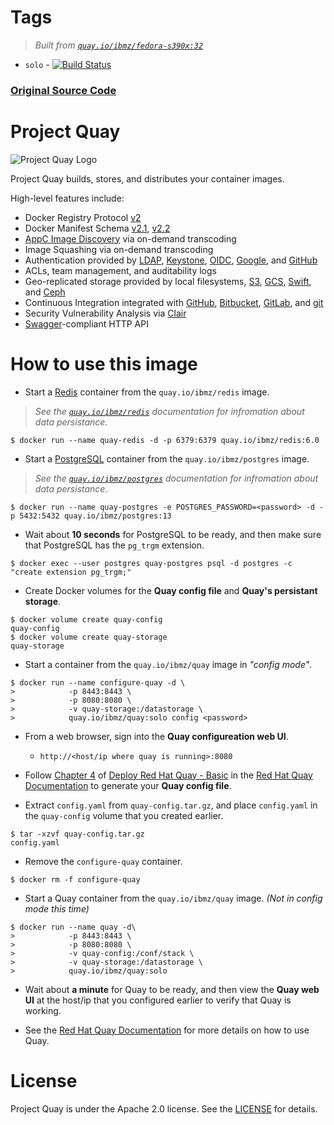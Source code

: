# Tags
> _Built from [`quay.io/ibmz/fedora-s390x:32`](https://quay.io/repository/ibmz/fedora?tab=info)_
-	`solo` - [![Build Status](https://travis-ci.com/lcarcaramo/quay.svg?branch=solo-s390x)](https://travis-ci.com/lcarcaramo/quay)
### __[Original Source Code](https://github.com/quay/quay)__

# Project Quay

![Project Quay Logo](https://www.projectquay.io/img/project_quay_logo.png)

Project Quay builds, stores, and distributes your container images.

High-level features include:

- Docker Registry Protocol [v2]
- Docker Manifest Schema [v2.1], [v2.2]
- [AppC Image Discovery] via on-demand transcoding
- Image Squashing via on-demand transcoding
- Authentication provided by [LDAP], [Keystone], [OIDC], [Google], and [GitHub]
- ACLs, team management, and auditability logs
- Geo-replicated storage provided by local filesystems, [S3], [GCS], [Swift], and [Ceph]
- Continuous Integration integrated with [GitHub], [Bitbucket], [GitLab], and [git]
- Security Vulnerability Analysis via [Clair]
- [Swagger]-compliant HTTP API

[v2]: https://docs.docker.com/registry/spec/api/
[v2.1]: https://github.com/docker/distribution/blob/master/docs/spec/manifest-v2-1.md
[v2.2]: https://github.com/docker/distribution/blob/master/docs/spec/manifest-v2-2.md
[AppC Image Discovery]: https://github.com/appc/spec/blob/master/spec/discovery.md
[LDAP]: https://en.wikipedia.org/wiki/Lightweight_Directory_Access_Protocol
[Keystone]: http://docs.openstack.org/developer/keystone
[OIDC]: https://en.wikipedia.org/wiki/OpenID_Connect
[Google]: https://developers.google.com/identity/sign-in/web/sign-in
[GitHub]: https://developer.github.com/v3/oauth
[S3]: https://aws.amazon.com/s3
[GCS]: https://cloud.google.com/storage
[Swift]: http://swift.openstack.org
[Ceph]: http://docs.ceph.com/docs/master/radosgw/config
[GitHub]: https://github.com
[Bitbucket]: https://bitbucket.com
[GitLab]: https://gitlab.com
[git]: https://git-scm.com
[Clair]: https://github.com/quay/clair
[Swagger]: http://swagger.io

# How to use this image

* Start a [Redis](https://quay.io/repository/ibmz/redis) container from the `quay.io/ibmz/redis` image.
> _See the [`quay.io/ibmz/redis`](https://quay.io/repository/ibmz/redis) documentation for infromation about data persistance._
```console
$ docker run --name quay-redis -d -p 6379:6379 quay.io/ibmz/redis:6.0
```

* Start a [PostgreSQL](https://quay.io/repository/ibmz/postgres) container from the `quay.io/ibmz/postgres` image.
> _See the [`quay.io/ibmz/postgres`](https://quay.io/repository/ibmz/postgres) documentation for infromation about data persistance._
```console
$ docker run --name quay-postgres -e POSTGRES_PASSWORD=<password> -d -p 5432:5432 quay.io/ibmz/postgres:13
```

* Wait about __10 seconds__ for PostgreSQL to be ready, and then make sure that PostgreSQL has the `pg_trgm` extension.
```console
$ docker exec --user postgres quay-postgres psql -d postgres -c "create extension pg_trgm;"
```

* Create Docker volumes for the __Quay config file__ and __Quay's persistant storage__.
```console
$ docker volume create quay-config
quay-config
$ docker volume create quay-storage
quay-storage
```

* Start a container from the `quay.io/ibmz/quay` image in _"config mode"_.
```console
$ docker run --name configure-quay -d \ 
>            -p 8443:8443 \
>            -p 8080:8080 \
>            -v quay-storage:/datastorage \ 
>            quay.io/ibmz/quay:solo config <password>
```

* From a web browser, sign into the __Quay configureation web UI__.
  * `http://<host/ip where quay is running>:8080`
  
* Follow [Chapter 4](https://access.redhat.com/documentation/en-us/red_hat_quay/3.3/html/deploy_red_hat_quay_-_basic/configuring_red_hat_quay) of [Deploy Red Hat Quay - Basic](https://access.redhat.com/documentation/en-us/red_hat_quay/3.3/html/deploy_red_hat_quay_-_basic/index) in the [Red Hat Quay Documentation](https://access.redhat.com/documentation/en-us/red_hat_quay/3.3/) to generate your __Quay config file__.

* Extract `config.yaml` from `quay-config.tar.gz`, and place `config.yaml` in the `quay-config` volume that you created earlier.
```console
$ tar -xzvf quay-config.tar.gz
config.yaml
```

* Remove the `configure-quay` container.
```console
$ docker rm -f configure-quay
```

* Start a Quay container from the `quay.io/ibmz/quay` image. _(Not in config mode this time)_
```console
$ docker run --name quay -d\
>            -p 8443:8443 \
>            -p 8080:8080 \
>            -v quay-config:/conf/stack \
>            -v quay-storage:/datastorage \
>            quay.io/ibmz/quay:solo
```

* Wait about __a minute__ for Quay to be ready, and then view the __Quay web UI__ at the host/ip that you configured earlier to verify that Quay is working.

* See the [Red Hat Quay Documentation](https://access.redhat.com/documentation/en-us/red_hat_quay/3.3/) for more details on how to use Quay.

# License

Project Quay is under the Apache 2.0 license.
See the [LICENSE](https://github.com/quay/quay/blob/master/LICENSE) for details.
